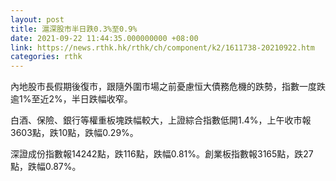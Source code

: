 ```yaml
---
layout: post
title: 滬深股市半日跌0.3%至0.9%
date: 2021-09-22 11:44:35.000000000 +08:00
link: https://news.rthk.hk/rthk/ch/component/k2/1611738-20210922.htm
categories: rthk
---
```


內地股市長假期後復市，跟隨外圍市場之前憂慮恒大債務危機的跌勢，指數一度跌逾1%至近2%，半日跌幅收窄。

白酒、保險、銀行等權重板塊跌幅較大，上證綜合指數低開1.4%，上午收市報3603點，跌10點，跌幅0.29%。

深證成份指數報14242點，跌116點，跌幅0.81%。創業板指數報3165點，跌27點，跌幅0.87%。
